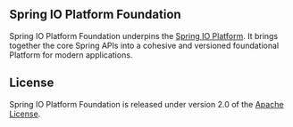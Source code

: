 ## Spring IO Platform Foundation

Spring IO Platform Foundation underpins the [Spring IO Platform]. It brings together the core
Spring APIs into a cohesive and versioned foundational Platform for modern applications.

## License
Spring IO Platform Foundation is released under version 2.0 of the [Apache License][].

[Spring IO Platform]: http://spring.io/platform
[Apache License]: http://www.apache.org/licenses/LICENSE-2.0